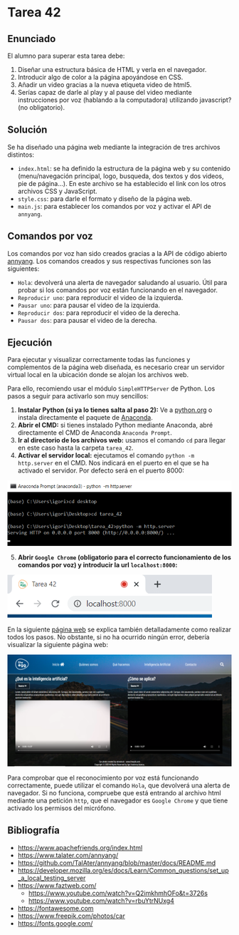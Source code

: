 ﻿# Tarea 42

## Enunciado
El alumno para superar esta tarea debe:
1. Diseñar una estructura básica de HTML y verla en el navegador.
2. Introducir algo de color a la página apoyándose en CSS.
3. Añadir un video gracias a la nueva etiqueta video de html5.
4. Serías capaz de darle al play y al pause del video mediante instrucciones por voz (hablando a la computadora) utilizando javascript? (no obligatorio).

## Solución
Se ha diseñado una página web mediante la integración de tres archivos distintos:

- `index.html`: se ha definido la estructura de la página web y su contenido (menu/navegación principal, logo, busqueda, dos textos y dos videos, pie de página...). En este archivo se ha establecido el link con los otros archivos CSS y JavaScript.
- `style.css`: para darle el formato y diseño de la página web.
- `main.js`: para establecer los comandos por voz y activar el API de `annyang`.

## Comandos por voz
Los comandos por voz han sido creados gracias a la API de código abierto [annyang](https://www.talater.com/annyang/). Los comandos creados y sus respectivas funciones son las siguientes:

- `Hola`: devolverá una alerta de navegador saludando al usuario. Útil para probar si los comandos por voz están funcionando en el navegador.
- `Reproducir uno`: para reproducir el video de la izquierda.
- `Pausar uno`: para pausar el video de la izquierda.
- `Reproducir dos`: para reproducir el video de la derecha.
- `Pausar dos`: para pausar el video de la derecha.

## Ejecución
Para ejecutar y visualizar correctamente todas las funciones y complementos de la página web diseñada, es necesario crear un servidor virtual local en la ubicación donde se alojan los archivos web.

Para ello, recomiendo usar el módulo `SimpleHTTPServer` de Python. Los pasos a seguir para activarlo son muy sencillos:

1. **Instalar Python (si ya lo tienes salta al paso 2):** Ve a [python.org](https://www.python.org/downloads/) o instala directamente el paquete de [Anaconda](https://www.anaconda.com/products/individual).
2. **Abrir el CMD:** si tienes instalado Python mediante Anaconda, abré directamente el CMD de Anaconda `Anaconda Prompt`.
3. **Ir al directorio de los archivos web:** usamos el comando `cd` para llegar en este caso hasta la carpeta `tarea_42`.
4. **Activar el servidor local:** ejecutamos el comando `python -m http.server` en el CMD. Nos indicará en el puerto en el que se ha activado el servidor. Por defecto será en el puerto 8000:

![CMD](https://github.com/IgorIrastorza/theegg_ai/blob/master/tarea_42/images/screenshot_1.png)

5. **Abrir `Google Chrome` (obligatorio para el correcto funcionamiento de los comandos por voz) y introducir la url `localhost:8000`:**

![URL del navegador](https://github.com/IgorIrastorza/theegg_ai/blob/master/tarea_42/images/screenshot_2.png)

En la siguiente [página web](https://developer.mozilla.org/es/docs/Learn/Common_questions/set_up_a_local_testing_server) se explica también detalladamente como realizar todos los pasos.
No obstante, si no ha ocurrido ningún error, debería visualizar la siguiente página web:

![Captura de pantalla de la página web](https://github.com/IgorIrastorza/theegg_ai/blob/master/tarea_42/images/screenshot_3.png)

Para comprobar que el reconocimiento por voz está funcionando correctamente, puede utilizar el comando `Hola`, que devolverá una alerta de navegador. Si no funciona, compruebe que está entrando al archivo html mediante una petición `http`, que el navegador es `Google Chrome` y que tiene activado los permisos del micrófono.

## Bibliografía
- https://www.apachefriends.org/index.html
- https://www.talater.com/annyang/
- https://github.com/TalAter/annyang/blob/master/docs/README.md
- https://developer.mozilla.org/es/docs/Learn/Common_questions/set_up_a_local_testing_server
- https://www.faztweb.com/
    - https://www.youtube.com/watch?v=Q2imkhmhOFo&t=3726s
    - https://www.youtube.com/watch?v=rbuYtrNUxg4
- https://fontawesome.com
- https://www.freepik.com/photos/car
- https://fonts.google.com/




